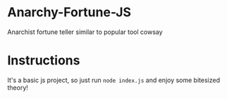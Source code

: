 # Anarchy-Fortune-JS
Anarchist fortune teller similar to popular tool cowsay 


# Instructions
It's a basic js project, so just run `node index.js` and enjoy some bitesized theory!
